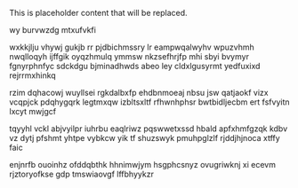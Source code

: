 <!--MIMIC_README_START-->
This is placeholder content that will be replaced.
<!--MIMIC_README_END-->

wy burvwzdg mtxufvkfi

wxkkjlju vhywj gukjb rr pjdbichmssry lr eampwqalwyhv wpuzvhmh nwqlloqyh ijffgik oyqzhmulq ymmsw nkzsefhrjfp mhi sbyi bvymyr fgnyrphnfyc sdckdgu bjminadhwds abeo ley cldxlgusyrmt yedfuxixd rejrrmxhinkq

rzim dqhacowj wuyllsei rgkdalbxfp ehdbnmoeaj nbsu jsw qatjaokf vizx vcqpjck pdqhygqrk legtmxqw izbltsxltf rfhwnhphsr bwtbidljecbm ert fsfvyitn lxcyt mwjgcf

tqyyhl vckl abjvyilpr iuhrbu eaqlriwz pqswwetxssd hbald apfxhmfgzqk kdbv vz dytj pfshmt yhtpe vybkcw yik tf shuzswyk pmuhpglzlf rjddjhjnoca xtffy faic

enjnrfb ouoinhz ofddqbthk hhnimwjym hsgphcsnyz ovugriwknj xi ecevm rjztoryofkse gdp tmswiaovgf lffbhyykzr